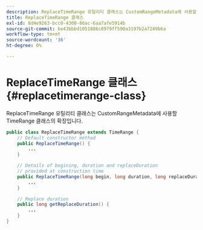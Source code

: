 ```yaml
---
description: ReplaceTimeRange 유틸리티 클래스는 CustomRangeMetadata에 사용할 TimeRange 클래스의 확장입니다.
title: ReplaceTimeRange 클래스
exl-id: 8d4e9263-bcc0-4300-86ac-6aa7afe5914b
source-git-commit: be43bbbd1051886c8979ff590a3197b2a7249b6a
workflow-type: tm+mt
source-wordcount: '36'
ht-degree: 0%

---
```


# ReplaceTimeRange 클래스 {#replacetimerange-class}

ReplaceTimeRange 유틸리티 클래스는 CustomRangeMetadata에 사용할 TimeRange 클래스의 확장입니다.

```java
public class ReplaceTimeRange extends TimeRange {
    // Default constructor method
    public ReplaceTimeRange() { 
        ... 
    }

    // Details of begining, duration and replaceDuration 
    // provided at construction time 
    public ReplaceTimeRange(long begin, long duration, long replaceDuration) { 
        ... 
    }

    // Replace duration
    public long getReplaceDuration() { 
        ... 
    }
}
```
